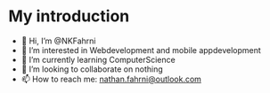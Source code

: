 # My introduction

- 👋 Hi, I’m @NKFahrni
- 👀 I’m interested in Webdevelopment and mobile appdevelopment
- 🌱 I’m currently learning ComputerScience
- 💞️ I’m looking to collaborate on nothing
- 📫 How to reach me: nathan.fahrni@outlook.com


<!---
NFCsBe/NFCsBe is a ✨ special ✨ repository because its `README.md` (this file) appears on your GitHub profile.
You can click the Preview link to take a look at your changes.
--->
